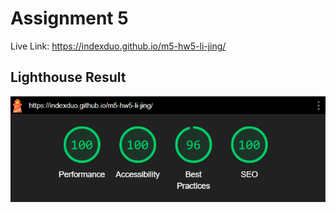 # Assignment 5

Live Link: https://indexduo.github.io/m5-hw5-li-jing/

## Lighthouse Result

![Lighthouse Result](images/lighthouse-result.png)
